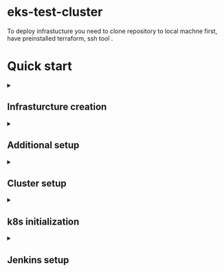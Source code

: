 # eks-test-cluster

To deploy infrastucture you need to clone repository to local machne first, have preinstalled terraform, ssh tool  .

# Quick start

<details>
  <summary><h2>Infrasturcture creation</summary>
  
- clone *eks-test-cluster* project

- Run *terraform init* in *eks-test-cluster/* root folder to initialize project modules

- Open file fixtures.tfvars, change variable *myip* to your ip in CIDR format "X.X.X.X/32"

- Run *terraform plan --var-file=fixtures.tfvars* in *eks-test-cluster/* root folder to see an execution plan, which lets you preview the changes that Terraform plans to make to your infrastructure.

- Run *terraform apply --var-file=fixtures.tfvars --auto-approve* in *eks-test-cluster/* root folder to apply changes to your infrastructure
    
    ```sh
    ~ git clone git@github.com:toxabol/eks-test-cluster.git
    ~ cd eks-test-cluster
    ~ terraform init
    ~ # manually change variable *myip* to your ip in CIDR format "X.X.X.X/32"
    ~ terraform apply --var-file=fixtures.tfvars --auto-approve
    ```

</details>

<details>
  <summary><h2>Additional setup</summary>
 - make ssh connection to bastion using it`s *public ip* and *private key* created in the *eks-test-cluster/* root folder.

 - **OPTIONAL:** If infrastructure was created from scratch in first time, bastion might be setuped properly. Terraform will automatically install kubectl. You need to setup aws cli by running *aws configure*. Then use credentials from terraform created user. 

 - **OPTIONAL:** If infrastructure was created from scratch in first time, you need to setup helm. To setup it run
    
   ```sh
   ~ curl -fsSL -o get_helm.sh https://raw.githubusercontent.com/helm/helm/main/scripts/get-helm-3
   ~ chmod 700 get_helm.sh
   ~ sudo yum install git -y
   ~ DESIRED_VERSION=v3.7.2 ./get_helm.sh
   ```
 
 - **OPTIONAL:** You also need to get credentials for kubectl, so you need to run aws configure
    ```sh
    ~ aws configure
    ~ #enter credentials
    ```
</details>
  

<details>
  <summary><h2>Cluster setup</summary>

 - Next, you need to setup kubectl credentials to configure. To do it, run aws eks update-kubeconfig --name=$(cluster_name) , where *$(cluster_name)* is a name of your cluster. By default it`s *dev-cluster* and *prod-cluster* . Also, you need to install and configure some cluster addons for a correct work. Dont forget to change *$(your_account_id)* to yours. Run:

    ```sh
    ~ aws eks update-kubeconfig --name=dev-cluster
    ~ helm repo add eks https://aws.github.io/eks-charts
    ~ kubectl annotate serviceaccount aws-load-balancer-controller -n kube-system eks.amazonaws.com/role-arn=arn:aws:iam::$(your_account_id):role/aws-load-balancer-controller
    ~ helm install aws-load-balancer-controller eks/aws-load-balancer-controller --set clusterName=dev-cluster --set serviceAccount.create=false --set serviceAccount.name=aws-load-balancer-controller -n kube-system
    ~ kubectl apply -k "github.com/kubernetes-sigs/aws-ebs-csi-driver/deploy/kubernetes/overlays/stable/?ref=master"
    ~ kubectl annotate serviceaccount ebs-csi-controller-sa   -n kube-system   eks.amazonaws.com/role-arn=arn:aws:iam::$(your_account_id):role/AmazonEKS_EBS_CSI_DriverRole_tf
    ~ kubectl delete pods -n kube-system -l=app=ebs-csi-controller
    ~ kubectl apply -f https://github.com/cert-manager/cert-manager/releases/download/v1.10.1/cert-manager.yaml
    ```
  
  - After that, you need manually issue a certificate for a domain you want to use in AWS Certificate Manager. Check this article to get more details https://docs.aws.amazon.com/acm/latest/userguide/gs-acm-request-public.html
  
</details>

<details>
  <summary><h2>k8s initialization</summary>

 - To setup applications in cluster, you should run those commands from directory k8s. They will add namespace, secrets, mysql, test app and ingress controller.

    ```sh
    ~ kubectl apply -f namespace.yaml
    ~ kubectl apply -f secrets.yaml
    ~ kubectl apply -f mysql.yaml
    ~ kubectl apply -f lavagna.yaml
    ~ kubectl apply -f ingress.yaml
    ```
    
</details>


<details>
  <summary><h2>Jenkins setup</summary>

 - To setup jenkins, you should run those commands. They will install jenkins using helm.

    ```sh
    ~ helm repo add jenkins https://charts.jenkins.io
    ~ helm repo update
    ~ helm upgrade --install myjenkins jenkins/jenkins -n app1
    ~ kubectl exec --namespace app1 -it svc/myjenkins -c jenkins -- /bin/cat /run/secrets/additional/chart-admin-password && echo
    # You can use admin as username and output of previous command as password to login in first time
    ```
    
</details>
